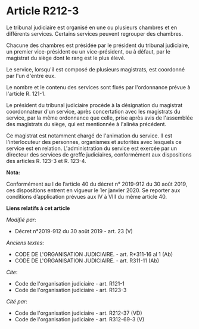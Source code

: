 # Article R212-3

Le   tribunal judiciaire est organisé en une ou plusieurs chambres et en différents services. Certains services peuvent
regrouper des chambres. 

Chacune des chambres est présidée par le président du   tribunal judiciaire, un premier vice-président ou un vice-président,
ou à défaut, par le magistrat du siège dont le rang est le plus élevé. 

Le service, lorsqu'il est composé de plusieurs magistrats, est coordonné par l'un d'entre eux. 

Le nombre et le contenu des services sont fixés par l'ordonnance prévue à l'article R. 121-1. 

Le président du   tribunal judiciaire procède à la désignation du magistrat coordonnateur d'un service, après concertation
avec les magistrats du service, par la même ordonnance que celle, prise après avis de l'assemblée des magistrats du siège,
qui est mentionnée à l'alinéa précédent. 

Ce magistrat est notamment chargé de l'animation du service. Il est l'interlocuteur des personnes, organismes et autorités
avec lesquels ce service est en relation. L'administration du service est exercée par un directeur des services de greffe
judiciaires, conformément aux dispositions des articles R. 123-3 et R. 123-4.

**Nota:**

Conformément au I de l’article 40 du décret n° 2019-912 du 30 août 2019, ces dispositions entrent en vigueur le 1er janvier
2020. Se reporter aux conditions d’application prévues aux IV à VIII du même article 40.

**Liens relatifs à cet article**

_Modifié par_:

  - Décret n°2019-912 du 30 août 2019 - art. 23 (V)

_Anciens textes_:

  - CODE DE L'ORGANISATION JUDICIAIRE. - art. R*311-16 al 1 (Ab)
  - CODE DE L'ORGANISATION JUDICIAIRE. - art. R311-11 (Ab)

_Cite_:

  - Code de l'organisation judiciaire - art. R121-1
  - Code de l'organisation judiciaire - art. R123-3

_Cité par_:

  - Code de l'organisation judiciaire - art. R212-37 (VD)
  - Code de l'organisation judiciaire - art. R312-69-3 (V)
